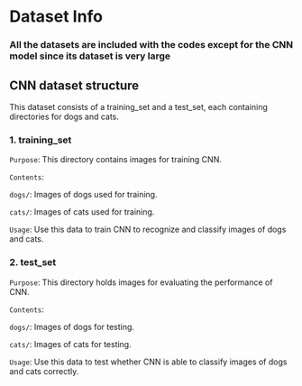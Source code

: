 # Dataset Info
### All the datasets are included with the codes except for the CNN model since its dataset is very large

## CNN dataset structure

This dataset consists of a training_set and a test_set, each containing directories for dogs and cats.

### 1. training_set

`Purpose`: This directory contains images for training CNN.

`Contents`:

`dogs/`: Images of dogs used for training.

`cats/`: Images of cats used for training.

`Usage`: Use this data to train CNN to recognize and classify images of dogs and cats.

### 2. test_set

`Purpose`: This directory holds images for evaluating the performance of CNN.

`Contents`:

`dogs/`: Images of dogs for testing.

`cats/`: Images of cats for testing.

`Usage`: Use this data to test whether CNN is able to classify images of dogs and cats correctly.
